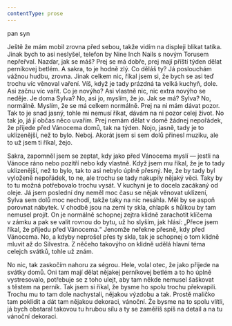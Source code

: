 ```yaml
---
contentType: prose
---
```


<section>

pan syn

Ještě že mám mobil zrovna před sebou, takže vidím na displeji blikat tatíka. Jinak bych to asi neslyšel, telefon by Nine Inch Nails s novým Torusem nepřeřval. Nazdar, jak se máš? Prej se má dobře, prej mají příští týden dělat perníkovej betlém. A sakra, to je hodně zlý. Co děláš ty? Já poslouchám vážnou hudbu, zrovna. Jinak celkem nic, říkal jsem si, že bych se asi teď trochu víc věnoval vaření. Víš, když je tady prázdná ta velká kuchyň, dole. Asi začnu víc vařit. Co je novýho? Asi vlastně nic, nic extra novýho se neděje. Je doma Sylva? No, asi jo, myslím, že jo. Jak se má? Sylva? No, normálně. Myslím, že se má celkem normálně. Prej na ni mám dávat pozor. Tak to je snad jasný, tohle mi nemusí říkat, dávám na ni pozor celej život. No tak jo, já jí občas něco uvařím. Prej nemám dělat v domě žádnej nepořádek, že přijede před Vánocema domů, tak na týden. Nojo, jasně, tady je to uklizenější, než to bylo. Neboj. Akorát jsem si sem dolů přinesl muziku, ale to už jsem ti říkal, žejo.

Sakra, zapomněl jsem se zeptat, kdy jako před Vánocema myslí — jestli na Vánoce ráno nebo pozítří nebo kdy vlastně. Když jsem mu říkal, že je to tady uklizenější, než to bylo, tak to asi nebylo úplně přesný. Ne, že by tady byl vyloženě nepořádek, to ne, ale trochu se tady nakupily nějaký věci. Taky by to tu možná potřebovalo trochu vysát. V kuchyni je to docela zacákaný od oleje. Já jsem poslední dny neměl moc času se nějak věnovat uklízení, Sylva sem dolů moc nechodí, takže taky na nic nesáhla. Měl by se aspoň porovnat nábytek. V chodbě jsou na zemi ty skla, chlapík s hůlkou by tam nemusel projít. On je normálně schopnej zejtra klidně zarachotit klíčema v zámku a pak se valit rovnou do bytu, už ho slyším, jak hlásí: „Přece jsem říkal, že přijedu před Vánocema.“ Jenomže neřekne přesně, kdy před Vánocema. No, a kdyby neprošel přes ty skla, tak je schopnej o tom klidně mluvit až do Silvestra. Z něčeho takovýho on klidně udělá hlavní téma celejch svátků, tohle už znám.

No nic, tak zaskočím nahoru za ségrou. Hele, volal otec, že jako přijede na svátky domů. Oni tam mají dělat nějakej perníkovej betlém a to ho úplně vystresovalo, potřebuje se z toho ulejt, aby tam někde nemusel šaškovat s těstem na perník. Tak jsem si říkal, že bysme ho spolu trochu překvapili. Trochu mu to tam dole nachystali, nějakou výzdobu a tak. Prostě maličko tam poklidit a dát tam nějakou dekoraci, vánoční. Že bysme na to spolu vlítli, já bych obstaral takovou tu hrubou sílu a ty se zaměříš spíš na detail a na tu vánoční dekoraci.

</section>
